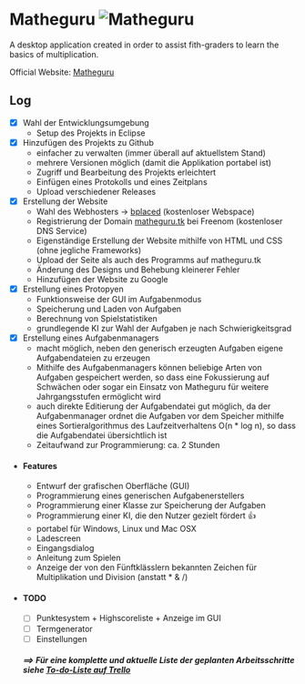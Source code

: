 # Matheguru ![Matheguru](http://matheguru.tk/matheguru_logo.png)
A desktop application created in order to assist fith-graders to learn the basics of multiplication.

Official Website: [Matheguru](http://matheguru.tk/)

## Log
- [x] Wahl der Entwicklungsumgebung
  - Setup des Projekts in Eclipse
- [x] Hinzufügen des Projekts zu Github <!-- 1,5 Stunden -->
  - einfacher zu verwalten (immer überall auf aktuellstem Stand)
  - mehrere Versionen möglich (damit die Applikation portabel ist)
  - Zugriff und Bearbeitung des Projekts erleichtert
  - Einfügen eines Protokolls und eines Zeitplans
  - Upload verschiedener Releases
- [x] Erstellung der Website <!-- 3 Stunden -->
  - Wahl des Webhosters -> [bplaced](http://www.bplaced.net/) (kostenloser Webspace) <!-- 0,5 Stunden -->
  - Registrierung der Domain [matheguru.tk](http://matheguru.tk/) bei Freenom (kostenloser DNS Service) <!-- 0,5 Stunden -->
  - Eigenständige Erstellung der Website mithilfe von HTML und CSS (ohne jegliche Frameworks) <!-- 1 Stunden -->
  - Upload der Seite als auch des Programms auf matheguru.tk <!-- 0 Stunden -->
  - Änderung des Designs und Behebung kleinerer Fehler <!-- 0,5 Stunden -->
  - Hinzufügen der Website zu Google <!-- 0,45 Stunden -->
- [x] Erstellung eines Protopyen <!-- 6 Stunden -->
  - Funktionsweise der GUI im Aufgabenmodus
  - Speicherung und Laden von Aufgaben
  - Berechnung von Spielstatistiken
  - grundlegende KI zur Wahl der Aufgaben je nach Schwierigkeitsgrad
- [x] Erstellung eines Aufgabenmanagers <!-- 2 Stunden -->
  - macht möglich, neben den generisch erzeugten Aufgaben eigene Aufgabendateien zu erzeugen
  - Mithilfe des Aufgabenmanagers können beliebige Arten von Aufgaben gespeichert werden, so dass eine Fokussierung auf Schwächen oder sogar ein Einsatz von Matheguru für weitere Jahrgangsstufen ermöglicht wird
  - auch direkte Editierung der Aufgabendatei gut möglich, da der Aufgabenmanager ordnet die Aufgaben vor dem Speicher mithilfe eines Sortieralgorithmus des Laufzeitverhaltens O(n \* log n), so dass die Aufgabendatei übersichtlich ist
  - Zeitaufwand zur Programmierung: ca. 2 Stunden
- #### Features <!-- des aktuellen Programms: 4 Stunden -->
  - Entwurf der grafischen Oberfläche (GUI)
  - Programmierung eines generischen Aufgabenerstellers
  - Programmierung einer Klasse zur Speicherung der Aufgaben
  - Programmierung einer KI, die den Nutzer gezielt fördert :+1:
  - portabel für Windows, Linux und Mac OSX 
  - Ladescreen
  - Eingangsdialog
  - Anleitung zum Spielen
  - Anzeige der von den Fünftklässlern bekannten Zeichen für Multiplikation und Division (anstatt * & /)
- #### TODO
  - [ ] Punktesystem + Highscoreliste + Anzeige im GUI
  - [ ] Termgenerator 
  - [ ] Einstellungen

  ##### ==> Für eine komplette und aktuelle Liste der geplanten Arbeitsschritte siehe [To-do-Liste auf Trello](https://trello.com/b/rFxNzqG5)
